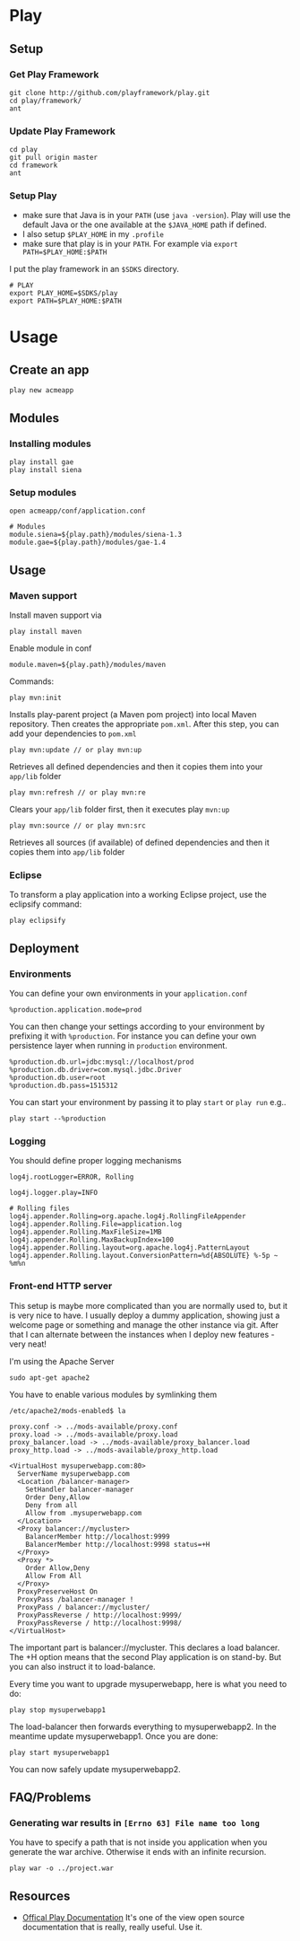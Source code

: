 # Play #
	
## Setup ##	
	
### Get Play Framework ###

	git clone http://github.com/playframework/play.git
	cd play/framework/
	ant

### Update Play Framework ###

	cd play
	git pull origin master
	cd framework
	ant
	
### Setup Play ###

- make sure that Java is in your `PATH` (use `java -version`). Play will use the default Java or the one available at the `$JAVA_HOME` path if defined.
- I also setup `$PLAY_HOME` in my `.profile`
- make sure that play is in your `PATH`. For example via `export PATH=$PLAY_HOME:$PATH` 

I put the play framework in an `$SDKS` directory.

	# PLAY
	export PLAY_HOME=$SDKS/play
	export PATH=$PLAY_HOME:$PATH

# Usage #

## Create an app ##

	play new acmeapp
	
## Modules ##

### Installing modules ###

	play install gae
	play install siena
	
### Setup modules ###

	open acmeapp/conf/application.conf
	
	# Modules
	module.siena=${play.path}/modules/siena-1.3
	module.gae=${play.path}/modules/gae-1.4

## Usage ##
	
### Maven support ###

Install maven support via

	play install maven
	
Enable module in conf

	module.maven=${play.path}/modules/maven

Commands:

	play mvn:init
	
Installs play-parent project (a Maven pom project) into local Maven repository. Then creates the appropriate `pom.xml`. After this step, you can add your dependencies to `pom.xml`

	play mvn:update // or play mvn:up

Retrieves all defined dependencies and then it copies them into your `app/lib` folder

	play mvn:refresh // or play mvn:re

Clears your `app/lib` folder first, then it executes play `mvn:up`

	play mvn:source // or play mvn:src

Retrieves all sources (if available) of defined dependencies and then it copies them into `app/lib` folder

### Eclipse ###

To transform a play application into a working Eclipse project, use the eclipsify command:

	play eclipsify

## Deployment ##

### Environments ###

You can define your own environments in your `application.conf`

	%production.application.mode=prod

You can then change your settings according to your environment by prefixing it with `%production`. For instance you can define your own persistence layer when running in `production` environment.

	%production.db.url=jdbc:mysql://localhost/prod
	%production.db.driver=com.mysql.jdbc.Driver
	%production.db.user=root
	%production.db.pass=1515312

You can start your environment by passing it to play `start` or `play run` e.g..

	play start --%production

### Logging ###

You should define proper logging mechanisms

	log4j.rootLogger=ERROR, Rolling

	log4j.logger.play=INFO

	# Rolling files
	log4j.appender.Rolling=org.apache.log4j.RollingFileAppender
	log4j.appender.Rolling.File=application.log
	log4j.appender.Rolling.MaxFileSize=1MB
	log4j.appender.Rolling.MaxBackupIndex=100
	log4j.appender.Rolling.layout=org.apache.log4j.PatternLayout
	log4j.appender.Rolling.layout.ConversionPattern=%d{ABSOLUTE} %-5p ~ %m%n

### Front-end HTTP server ###

This setup is maybe more complicated than you are normally used to, but it is very nice to have. I usually deploy a dummy application, showing just a welcome page or something and manage the other instance via git. After that I can alternate between the instances when I deploy new features - very neat!

I'm using the Apache Server

	sudo apt-get apache2
	
You have to enable various modules by symlinking them 

	/etc/apache2/mods-enabled$ la
	
	proxy.conf -> ../mods-available/proxy.conf
	proxy.load -> ../mods-available/proxy.load
	proxy_balancer.load -> ../mods-available/proxy_balancer.load
	proxy_http.load -> ../mods-available/proxy_http.load

	<VirtualHost mysuperwebapp.com:80>
	  ServerName mysuperwebapp.com
	  <Location /balancer-manager>
	    SetHandler balancer-manager
	    Order Deny,Allow
	    Deny from all
	    Allow from .mysuperwebapp.com
	  </Location>
	  <Proxy balancer://mycluster>
	    BalancerMember http://localhost:9999
	    BalancerMember http://localhost:9998 status=+H
	  </Proxy>
	  <Proxy *>
	    Order Allow,Deny
	    Allow From All
	  </Proxy>
	  ProxyPreserveHost On
	  ProxyPass /balancer-manager !
	  ProxyPass / balancer://mycluster/
	  ProxyPassReverse / http://localhost:9999/
	  ProxyPassReverse / http://localhost:9998/
	</VirtualHost>
	
The important part is balancer://mycluster. This declares a load balancer. The +H option means that the second Play application is on stand-by. But you can also instruct it to load-balance.

Every time you want to upgrade mysuperwebapp, here is what you need to do:
	
	play stop mysuperwebapp1
	
The load-balancer then forwards everything to mysuperwebapp2. In the meantime update mysuperwebapp1. Once you are done:

	play start mysuperwebapp1
	
You can now safely update mysuperwebapp2.
	
## FAQ/Problems ##

### Generating war results in `[Errno 63] File name too long` ###

You have to specify a path that is not inside you application when you 
generate the war archive. Otherwise it ends with an infinite 
recursion. 

	play war -o ../project.war
	
## Resources ##

- [Offical Play Documentation](http://www.playframework.org/documentation/) It's one of the view open source documentation that is really, really useful. Use it.



